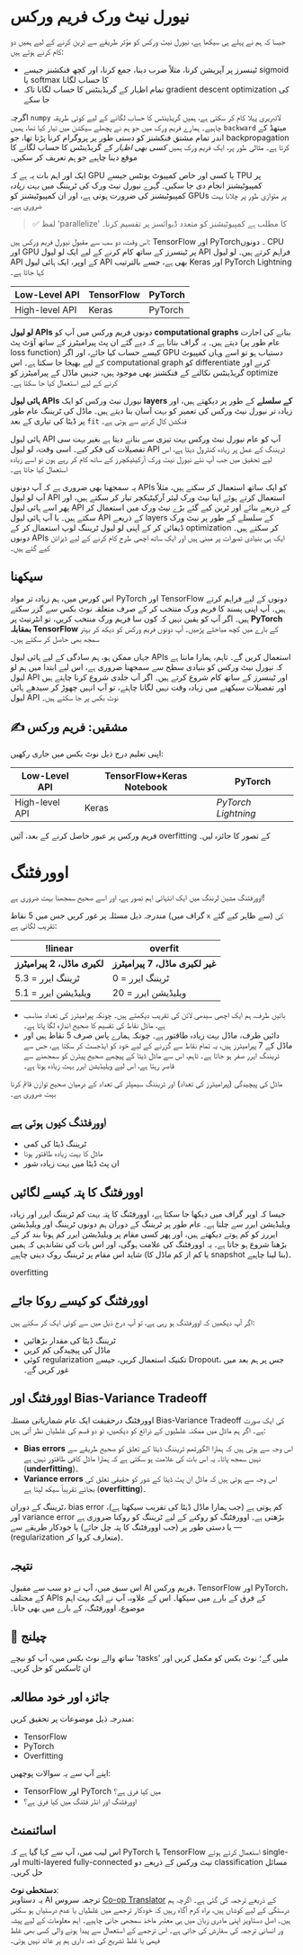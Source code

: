 <!--
CO_OP_TRANSLATOR_METADATA:
{
  "original_hash": "b5466bcedc3c75aa35476270362f626a",
  "translation_date": "2025-07-09T16:26:14+00:00",
  "source_file": "15-rag-and-vector-databases/data/frameworks.md",
  "language_code": "ur"
}
-->
# نیورل نیٹ ورک فریم ورکس

جیسا کہ ہم نے پہلے ہی سیکھا ہے، نیورل نیٹ ورکس کو مؤثر طریقے سے ٹرین کرنے کے لیے ہمیں دو کام کرنے ہوتے ہیں:

* ٹینسرز پر آپریشن کرنا، مثلاً ضرب دینا، جمع کرنا، اور کچھ فنکشنز جیسے sigmoid یا softmax کا حساب لگانا  
* تمام اظہار کے گریڈینٹس کا حساب لگانا تاکہ gradient descent optimization کی جا سکے

اگرچہ `numpy` لائبریری پہلا کام کر سکتی ہے، ہمیں گریڈینٹس کا حساب لگانے کے لیے کوئی طریقہ چاہیے۔ ہمارے فریم ورک میں جو ہم نے پچھلے سیکشن میں تیار کیا تھا، ہمیں `backward` میتھڈ کے اندر تمام مشتق فنکشنز کو دستی طور پر پروگرام کرنا پڑتا تھا، جو backpropagation کرتا ہے۔ مثالی طور پر، ایک فریم ورک ہمیں *کسی بھی اظہار* کے گریڈینٹس کا حساب لگانے کا موقع دینا چاہیے جو ہم تعریف کر سکیں۔

ایک اور اہم بات یہ ہے کہ GPU یا کسی اور خاص کمپیوٹ یونٹس جیسے TPU پر کمپیوٹیشنز انجام دی جا سکیں۔ گہرے نیورل نیٹ ورک کی ٹریننگ میں *بہت زیادہ* کمپیوٹیشنز کی ضرورت ہوتی ہے، اور ان کمپیوٹیشنز کو GPUs پر متوازی طور پر چلانا بہت ضروری ہے۔

> ✅ لفظ 'parallelize' کا مطلب ہے کمپیوٹیشنز کو متعدد ڈیوائسز پر تقسیم کرنا۔

اس وقت، دو سب سے مقبول نیورل فریم ورکس ہیں: TensorFlow اور PyTorch۔ دونوں CPU اور GPU پر ٹینسرز کے ساتھ کام کرنے کے لیے ایک لو لیول API فراہم کرتے ہیں۔ لو لیول API کے اوپر، ایک ہائی لیول API بھی ہے، جسے بالترتیب Keras اور PyTorch Lightning کہا جاتا ہے۔

Low-Level API | TensorFlow | PyTorch  
--------------|-----------------------------|-----------------------------  
High-level API| Keras | PyTorch

**لو لیول APIs** دونوں فریم ورکس میں آپ کو **computational graphs** بنانے کی اجازت دیتے ہیں۔ یہ گراف بتاتا ہے کہ دیے گئے ان پٹ پیرامیٹرز کے ساتھ آؤٹ پٹ (عام طور پر loss function) کیسے حساب کیا جائے، اور اگر GPU دستیاب ہو تو اسے وہاں کمپیوٹ کے لیے بھیجا جا سکتا ہے۔ اس computational graph کو differentiate کرنے اور گریڈینٹس نکالنے کے فنکشنز بھی موجود ہیں، جنہیں ماڈل کے پیرامیٹرز کو optimize کرنے کے لیے استعمال کیا جا سکتا ہے۔

**ہائی لیول APIs** نیورل نیٹ ورکس کو ایک **layers کے سلسلے** کے طور پر دیکھتے ہیں، اور زیادہ تر نیورل نیٹ ورکس کی تعمیر کو بہت آسان بنا دیتے ہیں۔ ماڈل کی ٹریننگ عام طور پر ڈیٹا کی تیاری کے بعد `fit` فنکشن کال کرنے سے ہوتی ہے۔

ہائی لیول API آپ کو عام نیورل نیٹ ورکس بہت تیزی سے بنانے دیتا ہے بغیر بہت سی تفصیلات کی فکر کیے۔ اسی وقت، لو لیول API ٹریننگ کے عمل پر زیادہ کنٹرول دیتا ہے، اس لیے تحقیق میں جب آپ نئے نیورل نیٹ ورک آرکیٹیکچرز کے ساتھ کام کر رہے ہوں تو اسے زیادہ استعمال کیا جاتا ہے۔

یہ سمجھنا بھی ضروری ہے کہ آپ دونوں APIs کو ایک ساتھ استعمال کر سکتے ہیں، مثلاً آپ لو لیول API استعمال کرتے ہوئے اپنا نیٹ ورک لیئر آرکیٹیکچر تیار کر سکتے ہیں، اور پھر اسے ہائی لیول API کے ذریعے بنائے اور ٹرین کیے گئے بڑے نیٹ ورک میں استعمال کر سکتے ہیں۔ یا آپ ہائی لیول API کے ذریعے layers کے سلسلے کے طور پر نیٹ ورک ڈیفائن کر کے اپنی لو لیول ٹریننگ لوپ استعمال کر کے optimization کر سکتے ہیں۔ دونوں APIs ایک ہی بنیادی تصورات پر مبنی ہیں اور ایک ساتھ اچھی طرح کام کرنے کے لیے ڈیزائن کیے گئے ہیں۔

## سیکھنا

اس کورس میں، ہم زیادہ تر مواد PyTorch اور TensorFlow دونوں کے لیے فراہم کرتے ہیں۔ آپ اپنی پسند کا فریم ورک منتخب کر کے صرف متعلقہ نوٹ بکس سے گزر سکتے ہیں۔ اگر آپ کو یقین نہیں کہ کون سا فریم ورک منتخب کریں، تو انٹرنیٹ پر **PyTorch بمقابلہ TensorFlow** کے بارے میں کچھ مباحثے پڑھیں۔ آپ دونوں فریم ورکس کو دیکھ کر بہتر سمجھ بھی حاصل کر سکتے ہیں۔

جہاں ممکن ہو، ہم سادگی کے لیے ہائی لیول APIs استعمال کریں گے۔ تاہم، ہمارا ماننا ہے کہ نیورل نیٹ ورکس کو بنیادی سطح سے سمجھنا ضروری ہے، اس لیے ابتدا میں ہم لو لیول API اور ٹینسرز کے ساتھ کام شروع کرتے ہیں۔ اگر آپ جلدی شروع کرنا چاہتے ہیں اور تفصیلات سیکھنے میں زیادہ وقت نہیں لگانا چاہتے، تو آپ انہیں چھوڑ کر سیدھے ہائی لیول API نوٹ بکس پر جا سکتے ہیں۔

## ✍️ مشقیں: فریم ورکس

اپنی تعلیم درج ذیل نوٹ بکس میں جاری رکھیں:

Low-Level API | TensorFlow+Keras Notebook | PyTorch  
--------------|-----------------------------|-----------------------------  
High-level API| Keras | *PyTorch Lightning*

فریم ورکس پر عبور حاصل کرنے کے بعد، آئیں overfitting کے تصور کا جائزہ لیں۔

# اوورفٹنگ

اوورفٹنگ مشین لرننگ میں ایک انتہائی اہم تصور ہے، اور اسے صحیح سمجھنا بہت ضروری ہے!

مندرجہ ذیل مسئلہ پر غور کریں جس میں 5 نقاط (گراف میں `x` سے ظاہر کیے گئے) کی تقریب لگانی ہے:

!linear | overfit  
-------------------------|--------------------------  
**لکیری ماڈل، 2 پیرامیٹرز** | **غیر لکیری ماڈل، 7 پیرامیٹرز**  
ٹریننگ ایرر = 5.3 | ٹریننگ ایرر = 0  
ویلیڈیشن ایرر = 5.1 | ویلیڈیشن ایرر = 20

* بائیں طرف، ہم ایک اچھی سیدھی لائن کی تقریب دیکھتے ہیں۔ چونکہ پیرامیٹرز کی تعداد مناسب ہے، ماڈل نقاط کی تقسیم کا صحیح اندازہ لگا پاتا ہے۔  
* دائیں طرف، ماڈل بہت زیادہ طاقتور ہے۔ چونکہ ہمارے پاس صرف 5 نقاط ہیں اور ماڈل کے 7 پیرامیٹرز ہیں، یہ تمام نقاط سے گزرنے کے لیے خود کو ایڈجسٹ کر سکتا ہے، جس سے ٹریننگ ایرر صفر ہو جاتا ہے۔ تاہم، اس سے ماڈل ڈیٹا کے پیچھے صحیح پیٹرن کو سمجھنے سے قاصر رہتا ہے، اس لیے ویلیڈیشن ایرر بہت زیادہ ہوتا ہے۔

ماڈل کی پیچیدگی (پیرامیٹرز کی تعداد) اور ٹریننگ سیمپلز کی تعداد کے درمیان صحیح توازن قائم کرنا بہت ضروری ہے۔

## اوورفٹنگ کیوں ہوتی ہے

  * ٹریننگ ڈیٹا کی کمی  
  * ماڈل کا بہت زیادہ طاقتور ہونا  
  * ان پٹ ڈیٹا میں بہت زیادہ شور

## اوورفٹنگ کا پتہ کیسے لگائیں

جیسا کہ اوپر گراف میں دیکھا جا سکتا ہے، اوورفٹنگ کا پتہ بہت کم ٹریننگ ایرر اور زیادہ ویلیڈیشن ایرر سے چلتا ہے۔ عام طور پر ٹریننگ کے دوران ہم دونوں ٹریننگ اور ویلیڈیشن ایررز کو کم ہوتے دیکھتے ہیں، اور پھر کسی مقام پر ویلیڈیشن ایرر کم ہونا بند کر کے بڑھنا شروع ہو جاتا ہے۔ یہ اوورفٹنگ کی علامت ہوگی، اور اس بات کی نشاندہی کہ ہمیں شاید اس مقام پر ٹریننگ روک دینی چاہیے (یا کم از کم ماڈل کا snapshot بنا لینا چاہیے)۔

overfitting

## اوورفٹنگ کو کیسے روکا جائے

اگر آپ دیکھیں کہ اوورفٹنگ ہو رہی ہے، تو آپ درج ذیل میں سے کوئی ایک کر سکتے ہیں:

 * ٹریننگ ڈیٹا کی مقدار بڑھائیں  
 * ماڈل کی پیچیدگی کم کریں  
 * کوئی regularization تکنیک استعمال کریں، جیسے Dropout، جس پر ہم بعد میں غور کریں گے۔

## اوورفٹنگ اور Bias-Variance Tradeoff

اوورفٹنگ درحقیقت ایک عام شماریاتی مسئلہ Bias-Variance Tradeoff کی ایک صورت ہے۔ اگر ہم ماڈل میں ممکنہ غلطیوں کے ذرائع کو دیکھیں، تو دو قسم کی غلطیاں نظر آتی ہیں:

* **Bias errors** اس وجہ سے ہوتی ہیں کہ ہمارا الگورتھم ٹریننگ ڈیٹا کے تعلق کو صحیح طریقے سے نہیں سمجھ پاتا۔ یہ اس بات کی علامت ہو سکتی ہے کہ ہمارا ماڈل کافی طاقتور نہیں ہے (**underfitting**)۔  
* **Variance errors** اس وجہ سے ہوتی ہیں کہ ماڈل ان پٹ ڈیٹا کے شور کو حقیقی تعلق کی بجائے تقریباً سیکھ لیتا ہے (**overfitting**)۔

ٹریننگ کے دوران، bias error کم ہوتی ہے (جب ہمارا ماڈل ڈیٹا کی تقریب سیکھتا ہے)، اور variance error بڑھتی ہے۔ اوورفٹنگ کو روکنے کے لیے ٹریننگ کو روکنا ضروری ہے — یا دستی طور پر (جب اوورفٹنگ کا پتہ چل جائے) یا خودکار طریقے سے (regularization متعارف کروا کر)۔

## نتیجہ

اس سبق میں، آپ نے دو سب سے مقبول AI فریم ورکس، TensorFlow اور PyTorch، کے مختلف APIs کے فرق کے بارے میں سیکھا۔ اس کے علاوہ، آپ نے ایک بہت اہم موضوع، اوورفٹنگ، کے بارے میں بھی جانا۔

## 🚀 چیلنج

ساتھ والے نوٹ بکس میں، آپ کو نیچے 'tasks' ملیں گے؛ نوٹ بکس کو مکمل کریں اور ان ٹاسکس کو حل کریں۔

## جائزہ اور خود مطالعہ

مندرجہ ذیل موضوعات پر تحقیق کریں:

- TensorFlow  
- PyTorch  
- Overfitting

اپنے آپ سے یہ سوالات پوچھیں:

- TensorFlow اور PyTorch میں کیا فرق ہے؟  
- اوورفٹنگ اور انڈر فٹنگ میں کیا فرق ہے؟

## اسائنمنٹ

اس لیب میں، آپ سے کہا گیا ہے کہ PyTorch یا TensorFlow استعمال کرتے ہوئے single- اور multi-layered fully-connected نیٹ ورکس کے ذریعے دو classification مسائل حل کریں۔

**دستخطی نوٹ**:  
یہ دستاویز AI ترجمہ سروس [Co-op Translator](https://github.com/Azure/co-op-translator) کے ذریعے ترجمہ کی گئی ہے۔ اگرچہ ہم درستگی کے لیے کوشاں ہیں، براہ کرم آگاہ رہیں کہ خودکار ترجمے میں غلطیاں یا عدم درستیاں ہو سکتی ہیں۔ اصل دستاویز اپنی مادری زبان میں ہی معتبر ماخذ سمجھی جانی چاہیے۔ اہم معلومات کے لیے پیشہ ور انسانی ترجمہ کی سفارش کی جاتی ہے۔ اس ترجمے کے استعمال سے پیدا ہونے والی کسی بھی غلط فہمی یا غلط تشریح کی ذمہ داری ہم پر عائد نہیں ہوتی۔